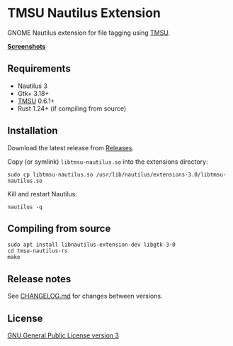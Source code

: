 # TMSU Nautilus Extension

GNOME Nautilus extension for file tagging using [TMSU](https://github.com/oniony/TMSU/).

**[Screenshots](SCREENSHOTS.md)**

## Requirements

* Nautilus 3
* Gtk+ 3.18+
* [TMSU](https://github.com/oniony/TMSU/) 0.6.1+
* Rust 1.24+ (if compiling from source)

## Installation

Download the latest release from [Releases](https://github.com/talklittle/tmsu-nautilus-rs/releases).

Copy (or symlink) `libtmsu-nautilus.so` into the extensions directory:

    sudo cp libtmsu-nautilus.so /usr/lib/nautilus/extensions-3.0/libtmsu-nautilus.so

Kill and restart Nautilus:

    nautilus -q

## Compiling from source

    sudo apt install libnautilus-extension-dev libgtk-3-0
    cd tmsu-nautilus-rs
    make

## Release notes

See [CHANGELOG.md](CHANGELOG.md) for changes between versions.

## License

[GNU General Public License version 3](COPYING.txt)
